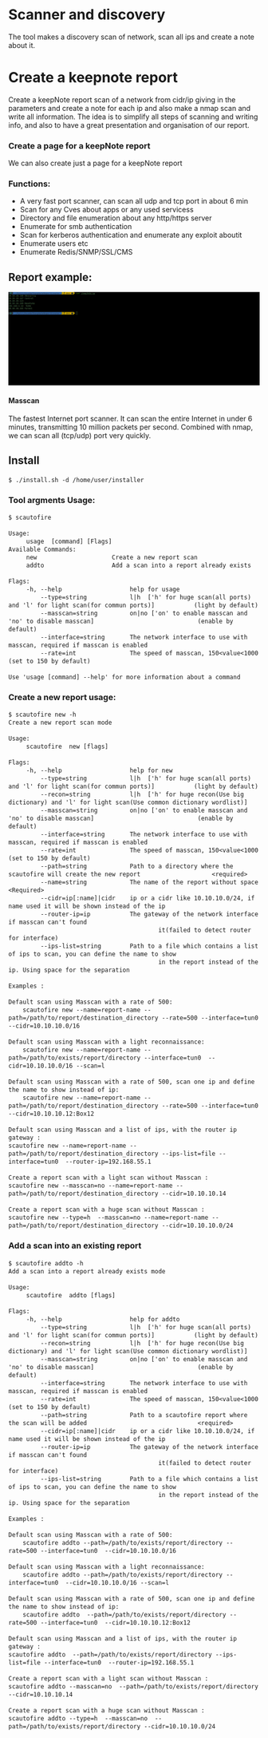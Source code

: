 # Scanner and discovery

The tool makes a discovery scan of network, scan all ips and create a note about it.

# Create a keepnote report

Create a keepNote report scan of a network from cidr/ip giving in the parameters and create a note for each ip and also make a nmap scan and write all information. The idea is to simplify all steps of scanning and writing info, and also to have a great presentation and organisation of our report.

### Create a page for a keepNote report 

We can also create just a page for a keepNote report

### Functions:

- A very fast port scanner, can scan all udp and tcp port in about 6 min
- Scan for any Cves about apps or any used servicess
- Directory and file enumeration about  any http/https server
- Enumerate for smb authentication 
- Scan for kerberos authentication and enumerate any exploit aboutit
- Enumerate users etc
- Enumerate Redis/SNMP/SSL/CMS  

## Report example:

![report example](https://github.com/roughiz/EnumNeTKeepNoteReportCreator/blob/master/scauto.gif)

#### Masscan 

The fastest Internet port scanner. It can scan the entire Internet in under 6 minutes, transmitting 10 million packets per second.
Combined with nmap, we can scan all (tcp/udp) port very quickly.

## Install
```
$ ./install.sh -d /home/user/installer
```

### Tool argments Usage: 

```
$ scautofire    

Usage:
	 usage  [command] [Flags]
Available Commands:
	 new                     Create a new report scan
	 addto                   Add a scan into a report already exists

Flags:
	 -h, --help                   help for usage
	     --type=string            l|h  ['h' for huge scan(all ports) and 'l' for light scan(for commun ports)]           (light by default)
	     --masscan=string         on|no ['on' to enable masscan and 'no' to disable masscan]                             (enable by default)
	     --interface=string       The network interface to use with masscan, required if masscan is enabled
	     --rate=int               The speed of masscan, 150<value<1000                                                   (set to 150 by default)

Use 'usage [command] --help' for more information about a command
```

### Create a new report usage:

```
$ scautofire new -h
Create a new report scan mode

Usage:
	 scautofire  new [flags]

Flags:
	 -h, --help                   help for new
	     --type=string            l|h  ['h' for huge scan(all ports) and 'l' for light scan(for commun ports)]           (light by default)
	     --recon=string           l|h  ['h' for huge recon(Use big dictionary) and 'l' for light scan(Use common dictionary wordlist)] 
	     --masscan=string         on|no ['on' to enable masscan and 'no' to disable masscan]                             (enable by default)
	     --interface=string       The network interface to use with masscan, required if masscan is enabled
	     --rate=int               The speed of masscan, 150<value<1000                                                   (set to 150 by default)
	     --path=string            Path to a directory where the scautofire will create the new report                    <required>
	     --name=string            The name of the report without space                                                   <Required>
	     --cidr=ip[:name]|cidr    ip or a cidr like 10.10.10.0/24, if name used it will be shown instead of the ip
	     --router-ip=ip           The gateway of the network interface if masscan can't found 
	                                      it(failed to detect router for interface)
	     --ips-list=string        Path to a file which contains a list of ips to scan, you can define the name to show
	                                      in the report instead of the ip. Using space for the separation

Examples :

Default scan using Masscan with a rate of 500:  
	scautofire new --name=report-name --path=/path/to/report/destination_directory --rate=500 --interface=tun0  --cidr=10.10.10.0/16

Default scan using Masscan with a light reconnaissance:  
	scautofire new --name=report-name --path=/path/to/exists/report/directory --interface=tun0  --cidr=10.10.10.0/16 --scan=l

Default scan using Masscan with a rate of 500, scan one ip and define the name to show instead of ip:  
	scautofire new --name=report-name --path=/path/to/report/destination_directory --rate=500 --interface=tun0  --cidr=10.10.10.12:Box12

Default scan using Masscan and a list of ips, with the router ip gateway :  
scautofire new --name=report-name --path=/path/to/report/destination_directory --ips-list=file --interface=tun0  --router-ip=192.168.55.1 

Create a report scan with a light scan without Masscan :
scautofire new --masscan=no --name=report-name --path=/path/to/report/destination_directory --cidr=10.10.10.14

Create a report scan with a huge scan without Masscan :
scautofire new --type=h  --masscan=no --name=report-name --path=/path/to/report/destination_directory --cidr=10.10.10.0/24

```
### Add a scan into an existing report

```
$ scautofire addto -h
Add a scan into a report already exists mode

Usage:
	 scautofire  addto [flags]

Flags:
	 -h, --help                   help for addto
	     --type=string            l|h  ['h' for huge scan(all ports) and 'l' for light scan(for commun ports)]           (light by default)
	     --recon=string           l|h  ['h' for huge recon(Use big dictionary) and 'l' for light scan(Use common dictionary wordlist)] 
	     --masscan=string         on|no ['on' to enable masscan and 'no' to disable masscan]                             (enable by default)
	     --interface=string       The network interface to use with masscan, required if masscan is enabled
	     --rate=int               The speed of masscan, 150<value<1000                                                   (set to 150 by default)
	     --path=string            Path to a scautofire report where the scan will be added                               <required>
	     --cidr=ip[:name]|cidr    ip or a cidr like 10.10.10.0/24, if name used it will be shown instead of the ip
	     --router-ip=ip           The gateway of the network interface if masscan can't found 
	                                      it(failed to detect router for interface)
	     --ips-list=string        Path to a file which contains a list of ips to scan, you can define the name to show
	                                      in the report instead of the ip. Using space for the separation

Examples :

Default scan using Masscan with a rate of 500:  
	scautofire addto --path=/path/to/exists/report/directory --rate=500 --interface=tun0  --cidr=10.10.10.0/16

Default scan using Masscan with a light reconnaissance:  
	scautofire addto --path=/path/to/exists/report/directory --interface=tun0  --cidr=10.10.10.0/16 --scan=l

Default scan using Masscan with a rate of 500, scan one ip and define the name to show instead of ip:  
	scautofire addto  --path=/path/to/exists/report/directory --rate=500 --interface=tun0  --cidr=10.10.10.12:Box12

Default scan using Masscan and a list of ips, with the router ip gateway :  
scautofire addto  --path=/path/to/exists/report/directory --ips-list=file --interface=tun0  --router-ip=192.168.55.1 

Create a report scan with a light scan without Masscan :
scautofire addto --masscan=no  --path=/path/to/exists/report/directory --cidr=10.10.10.14

Create a report scan with a huge scan without Masscan :
scautofire addto --type=h  --masscan=no  --path=/path/to/exists/report/directory --cidr=10.10.10.0/24
```
